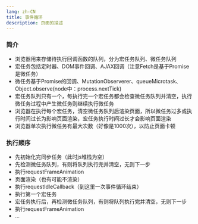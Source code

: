 ```yaml
---
lang: zh-CN
title: 事件循环
description: 页面的描述
---
```


### 简介
+ 浏览器用来存储待执行回调函数的队列，分为宏任务队列、微任务队列
+ 宏任务包括定时器、DOM事件回调、AJAX回调（注意Fetch是基于Promise是微任务）
+ 微任务基于Promise的回调、MutationObserverer、queueMicrotask、Object.observe(node中：process.nextTick)
+ 宏任务队列只有一个，每执行完一个宏任务都会检查微任务队列并清空，执行微任务过程中产生微任务则继续执行微任务
+ 浏览器在执行每个宏任务，清空微任务队列后渲染页面，所以微任务过多或执行时间过长为影响页面渲染，宏任务执行时间过长才会影响页面渲染
+ 浏览器单次执行微任务有最大次数（好像是1000次），以防止页面卡顿

### 执行顺序
+ 先初始化完同步任务（此时js堆栈为空）
+ 先检测微任务队列，有则将队列执行完并清空，无则下一步
+ 执行requestFrameAnimation
+ 页面渲染（也有可能不渲染）
+ 执行requestIdleCallback（到这里一次事件循环结束）
+ 执行第一个宏任务
+ 宏任务执行后，再检测微任务队列，有则将队列执行完并清空，无则下一步
+ 执行requestFrameAnimation
+ ...
